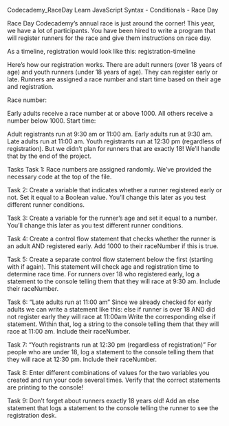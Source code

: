 Codecademy_RaceDay
Learn JavaScript Syntax - Conditionals - Race Day

Race Day
Codecademy’s annual race is just around the corner! This year, we have a lot of participants. You have been hired to write a program that will register runners for the race and give them instructions on race day.

As a timeline, registration would look like this: registration-timeline

Here’s how our registration works. There are adult runners (over 18 years of age) and youth runners (under 18 years of age). They can register early or late. Runners are assigned a race number and start time based on their age and registration.

Race number:

Early adults receive a race number at or above 1000.
All others receive a number below 1000.
Start time:

Adult registrants run at 9:30 am or 11:00 am.
Early adults run at 9:30 am.
Late adults run at 11:00 am.
Youth registrants run at 12:30 pm (regardless of registration).
But we didn’t plan for runners that are exactly 18! We’ll handle that by the end of the project.



Tasks
Task 1: Race numbers are assigned randomly. We’ve provided the necessary code at the top of the file.

Task 2: Create a variable that indicates whether a runner registered early or not.
Set it equal to a Boolean value. You’ll change this later as you test different runner conditions.

Task 3: Create a variable for the runner’s age and set it equal to a number.
You’ll change this later as you test different runner conditions.

Task 4: Create a control flow statement that checks whether the runner is an adult AND registered early.
Add 1000 to their raceNumber if this is true.

Task 5: Create a separate control flow statement below the first (starting with if again). This statement will check age and registration time to determine race time.
For runners over 18 who registered early, log a statement to the console telling them that they will race at 9:30 am. Include their raceNumber.

Task 6: “Late adults run at 11:00 am”
Since we already checked for early adults we can write a statement like this: else if runner is over 18 AND did not register early they will race at 11:00am
Write the corresponding else if statement.
Within that, log a string to the console telling them that they will race at 11:00 am. Include their raceNumber.

Task 7: “Youth registrants run at 12:30 pm (regardless of registration)”
For people who are under 18, log a statement to the console telling them that they will race at 12:30 pm. Include their raceNumber.

Task 8: Enter different combinations of values for the two variables you created and run your code several times. Verify that the correct statements are printing to the console!

Task 9: Don’t forget about runners exactly 18 years old!
Add an else statement that logs a statement to the console telling the runner to see the registration desk.

